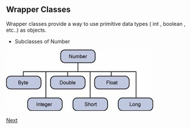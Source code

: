## Wrapper Classes

Wrapper classes provide a way to use primitive data types ( int , boolean , etc..) as objects.

* Subclasses of Number

![Number Subclasses](images/number_classes.png)


[Next](Autoboxing.md)
